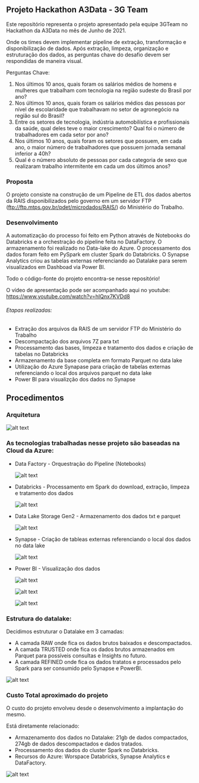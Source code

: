 ## Projeto Hackathon A3Data - 3G Team

Este repositório representa o projeto apresentado pela equipe 3GTeam no Hackathon da A3Data no mês de Junho de 2021.

Onde os times devem implementar pipeline de extração, transformação e disponibilização de dados. Após extração, limpeza, organização e estruturação  dos dados, as perguntas chave do desafio devem ser respondidas de maneira visual. 

Perguntas Chave:

1. Nos últimos 10 anos, quais foram os salários médios de homens e mulheres que trabalham com tecnologia na região sudeste do Brasil por ano?
2. Nos últimos 10 anos, quais foram os salários médios das pessoas por nível de escolaridade que trabalhavam no setor de agronegócio na região sul do Brasil?
3. Entre os setores de tecnologia, indústria automobilística e profissionais da saúde, qual deles teve o maior crescimento? Qual foi o número de trabalhadores em cada setor por ano?
4. Nos últimos 10 anos, quais foram os setores que possuem, em cada ano, o maior número de trabalhadores que possuem jornada semanal inferior a 40h?
5. Qual é o número absoluto de pessoas por cada categoria de sexo que realizaram trabalho intermitente em cada um dos últimos anos?

### Proposta

O projeto consiste na construção de um Pipeline de ETL dos dados abertos da RAIS disponibilizados pelo governo em um servidor FTP (ftp://ftp.mtps.gov.br/pdet/microdados/RAIS/) do Ministério do Trabalho.  

### Desenvolvimento

A automatização do processo foi feito em Python através de Notebooks do Databricks e a orchestração do pipeline feita no DataFactory. O armazenamento foi realizado no Data-lake do Azure. O processamento dos dados foram feito em PySpark em cluster Spark do Databricks. O Synapse Analytics criou as tabelas externas referenciando ao Datalake para serem visualizados em Dashboad via Power BI.

Todo o código-fonte do projeto encontra-se nesse repositório!

O vídeo de apresentação pode ser acompanhado aqui no youtube: https://www.youtube.com/watch?v=hIQnx7KVDd8

###### Etapas realizadas:

- Extração dos arquivos da RAIS de um servidor FTP do Ministério do Trabalho
- Descompactação dos arquivos 7Z para txt
- Processamento das bases, limpeza e tratamento dos dados e criação de tabelas no Databricks
- Armazenamento da base completa em formato Parquet no data lake
- Utilização do Azure Synapase para criação de tabelas externas referenciando o local dos arquivos parquet no data lake
- Power BI para visualizção dos dados no Synapse



## Procedimentos

### Arquitetura

![alt text](https://github.com/gutomelo/3GTeam/blob/master/images/arquitetura.png?raw=true)





### As tecnologias trabalhadas nesse projeto são baseadas na Cloud da Azure:



- Data Factory - Orquestração do Pipeline (Notebooks)

  ![alt text](https://github.com/gutomelo/3GTeam/blob/master/images/pipeline1.png?raw=true)

  



- Databricks - Processamento  em Spark do download, extração, limpeza  e tratamento dos dados

  ![alt text](https://github.com/gutomelo/3GTeam/blob/master/images/databricks.png?raw=true)





- Data Lake Storage Gen2 - Armazenamento dos dados txt e parquet

  ![alt text](https://github.com/gutomelo/3GTeam/blob/master/images/datalake_all.png?raw=true)





- Synapse - Criação de tableas externas referenciando o local dos dados no data lake

  ![alt text](https://github.com/gutomelo/3GTeam/blob/master/images/tabela_externa_synapse.JPG?raw=true)





- Power BI - Visualização dos dados

  ![alt text](https://github.com/gutomelo/3GTeam/blob/master/images/trabalho_intermitente.PNG?raw=true)

  ![alt text](https://github.com/gutomelo/3GTeam/blob/master/images/agronegocio.PNG?raw=true)

  

  ![alt text](https://github.com/gutomelo/3GTeam/blob/master/images/salario_meio_tecnologia.PNG?raw=true)

  

### Estrutura do datalake:

Decidimos estruturar o Datalake em 3 camadas:

- A camada RAW onde fica os dados brutos baixados e descompactados.
- A camada TRUSTED onde fica os dados brutos armazenados em Parquet para possíveis consultas e Insights no futuro.
- A camada REFINED onde fica os dados tratatos e processados pelo Spark para ser consumido pelo Synapse e PowerBI.

![alt text](https://github.com/gutomelo/3GTeam/blob/master/images/estrutura_datalakepng.png?raw=true)



### Custo Total aproximado do projeto

O custo do projeto envolveu desde o desenvolvimento a implantação do mesmo. 

Está diretamente relacionado:

- Armazenamento dos dados no Datalake: 21gb de dados compactados, 274gb de dados descompactados e dados tratados.
- Processamento dos dados do cluster Spark no Databricks.
- Recursos do Azure: Worspace Databricks, Synapse Analytics e DataFactory.



![alt text](https://github.com/gutomelo/3GTeam/blob/master/images/Custo_Total.png?raw=true)





